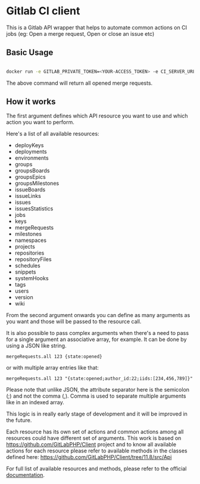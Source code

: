 # Gitlab CI client

This is a Gitlab API wrapper that helps to automate common actions on CI jobs (eg: Open a merge request, Open or close an issue etc)

## Basic Usage

```bash

docker run -e GITLAB_PRIVATE_TOKEN=<YOUR-ACCESS_TOKEN> -e CI_SERVER_URL=<YOUR-GITLAB-CI_SERVER_URL> sparkfabrik/gitlab-ci-client mergeRequests.all null {state:opened}
```
The above command will return all opened merge requests.

## How it works
The first argument defines which API resource you want to use and which action you want to perform.

Here's a list of all available resources:
- deployKeys
- deployments
- environments
- groups
- groupsBoards
- groupsEpics
- groupsMilestones
- issueBoards
- issueLinks
- issues
- issuesStatistics
- jobs
- keys
- mergeRequests
- milestones
- namespaces
- projects
- repositories
- repositoryFiles
- schedules
- snippets
- systemHooks
- tags
- users
- version
- wiki

From the second argument onwards you can define as many arguments as you want and those will be passed to the resource call.

It is also possible to pass complex arguments when there's a need to pass for a single argument an associative array, for example. It can be done by using a JSON like string.

```
mergeRequests.all 123 {state:opened}
```

or with multiple array entries like that:
```
mergeRequests.all 123 "{state:opened;author_id:22;iids:[234,456,789]}"
```

Please note that unlike JSON, the attribute separator here is the semicolon (;) and not the comma (,).
Comma is used to separate multiple arguments like in an indexed array.

This logic is in really early stage of development and it will be improved in the future.


Each resource has its own set of actions and common actions among all resources could have different set of arguments.
This work is based on https://github.com/GitLabPHP/Client project and to know all available actions for 
each resource please refer to available methods in the classes defined here: https://github.com/GitLabPHP/Client/tree/11.8/src/Api

For full list of available resources and methods,
please refer to the official [documentation](https://docs.gitlab.com/ee/api/).
